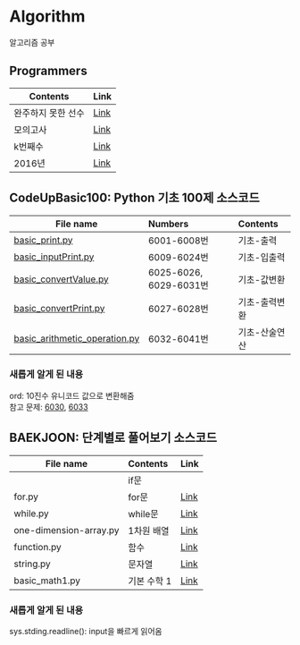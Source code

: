 # Algorithm
알고리즘 공부

## Programmers
| Contents | Link |
|---|:---|
|완주하지 못한 선수| [Link](https://github.com/rimiiii/Algorithm/blob/main/programmers/%E1%84%8B%E1%85%AA%E1%86%AB%E1%84%8C%E1%85%AE%E1%84%92%E1%85%A1%E1%84%8C%E1%85%B5%E1%84%86%E1%85%A9%E1%86%BA%E1%84%92%E1%85%A1%E1%86%AB%E1%84%89%E1%85%A5%E1%86%AB%E1%84%89%E1%85%AE.py)|
|모의고사| [Link](https://github.com/rimiiii/Algorithm/blob/main/programmers/%E1%84%86%E1%85%A9%E1%84%8B%E1%85%B4%E1%84%80%E1%85%A9%E1%84%89%E1%85%A1.py)|
|k번째수|[Link](https://github.com/rimiiii/Algorithm/blob/main/programmers/k%E1%84%87%E1%85%A5%E1%86%AB%E1%84%8D%E1%85%A2%E1%84%89%E1%85%AE.py)|
|2016년|[Link](https://github.com/rimiiii/Algorithm/blob/main/programmers/2016%E1%84%82%E1%85%A7%E1%86%AB.py)|

## CodeUpBasic100: Python 기초 100제 소스코드<br>

| File name | Numbers | Contents |
|---|:---|:---|
|[basic_print.py](https://github.com/rimiiii/Algorithm/blob/main/CodeUpBasic100/basic_print.py) | 6001-6008번 | 기초-출력 |
|[basic_inputPrint.py](https://github.com/rimiiii/Algorithm/blob/main/CodeUpBasic100/basic_inputPrint.py) | 6009-6024번 | 기초-입출력 |
|[basic_convertValue.py](https://github.com/rimiiii/Algorithm/blob/main/CodeUpBasic100/basic_convertValue.py) | 6025-6026, 6029-6031번 | 기초-값변환 |
|[basic_convertPrint.py](https://github.com/rimiiii/Algorithm/blob/main/CodeUpBasic100/basic_convertPrint.py) | 6027-6028번 | 기초-출력변환 |
|[basic_arithmetic_operation.py](https://github.com/rimiiii/Algorithm/blob/main/CodeUpBasic100/basic_arithmetic_operation.py) | 6032-6041번 | 기초-산술연산 |


### 새롭게 알게 된 내용
ord: 10진수 유니코드 값으로 변환해줌<br>
참고 문제: [6030](https://github.com/rimiiii/Algorithm/blob/main/CodeUpBasic100/basic_convertValue.py), [6033](https://github.com/rimiiii/Algorithm/blob/main/CodeUpBasic100/basic_arithmetic_operation.py)

## BAEKJOON: 단계별로 풀어보기 소스코드<br>

| File name | Contents | Link |
|---|:---|:---|
||if문|
|for.py|for문|[Link](https://github.com/rimiiii/Algorithm/blob/main/BAEKJOON/for.py)|
|while.py|while문|[Link](https://github.com/rimiiii/Algorithm/blob/main/BAEKJOON/while.py)|
|one-dimension-array.py|1차원 배열|[Link](https://github.com/rimiiii/Algorithm/blob/main/BAEKJOON/one-dimension-array.py)|
|function.py|함수|[Link](https://github.com/rimiiii/Algorithm/blob/main/BAEKJOON/function.py)|
|string.py|문자열|[Link](https://github.com/rimiiii/Algorithm/blob/main/BAEKJOON/string.py)|
|basic_math1.py|기본 수학 1|[Link](https://github.com/rimiiii/Algorithm/blob/main/BAEKJOON/basic_math1.py)|

### 새롭게 알게 된 내용
sys.stding.readline(): input을 빠르게 읽어옴<br>
